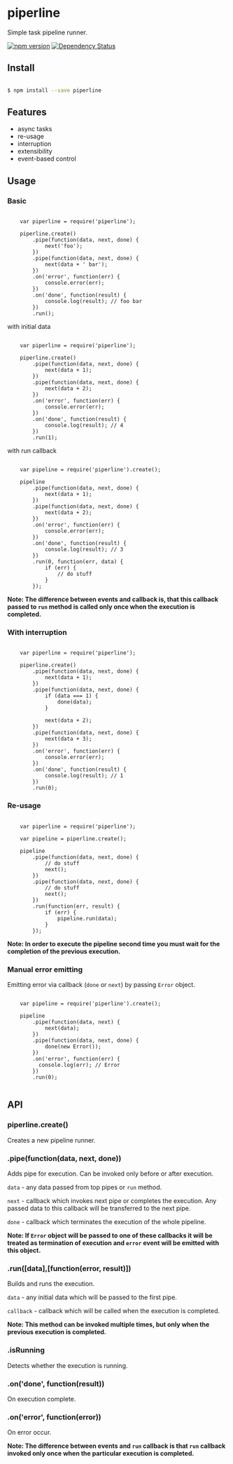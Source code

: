 # piperline

Simple task pipeline runner.

[![npm version](https://badge.fury.io/js/piperline.svg)](https://www.npmjs.com/package/piperline)
[![Dependency Status](https://david-dm.org/ziflex/piperline.svg)](https://david-dm.org/ziflex/piperline)

## Install

```sh

$ npm install --save piperline

```

## Features
* async tasks
* re-usage
* interruption
* extensibility
* event-based control

## Usage

### Basic

```

    var piperline = require('piperline');
    
    piperline.create()
        .pipe(function(data, next, done) {
            next('foo');
        })
        .pipe(function(data, next, done) {
            next(data + ' bar');
        })
        .on('error', function(err) {
            console.error(err);
        })
        .on('done', function(result) {
            console.log(result); // foo bar
        })
        .run();
```

with initial data

```

    var piperline = require('piperline');
    
    piperline.create()
        .pipe(function(data, next, done) {
            next(data + 1);
        })
        .pipe(function(data, next, done) {
            next(data + 2);
        })
        .on('error', function(err) {
            console.error(err);
        })
        .on('done', function(result) {
            console.log(result); // 4
        })
        .run(1);
```

with run callback

```

    var pipeline = require('piperline').create();
    
    pipeline
        .pipe(function(data, next, done) {
            next(data + 1);
        })
        .pipe(function(data, next, done) {
            next(data + 2);
        })
        .on('error', function(err) {
            console.error(err);
        })
        .on('done', function(result) {
            console.log(result); // 3
        })
        .run(0, function(err, data) {
            if (err) {
                // do stuff
            }
        });
```

**Note: The difference between events and callback is, that this callback passed to ``run`` 
method is called only once when the execution is completed.**

### With interruption

```

    var piperline = require('piperline');
    
    piperline.create()
        .pipe(function(data, next, done) {
            next(data + 1);
        })
        .pipe(function(data, next, done) {
            if (data === 1) {
                done(data);
            }
            
            next(data + 2);
        })
        .pipe(function(data, next, done) {
            next(data + 3);
        })
        .on('error', function(err) {
            console.error(err);
        })
        .on('done', function(result) {
            console.log(result); // 1
        })
        .run(0);
```

### Re-usage

```

    var piperline = require('piperline');
    
    var pipeline = piperline.create();
    
    pipeline
        .pipe(function(data, next, done) {
            // do stuff
            next();
        })
        .pipe(function(data, next, done) {
            // do stuff
            next();
        })
        .run(function(err, result) {
            if (err) {
                pipeline.run(data);
            }
        });

```

**Note: In order to execute the pipeline second time you must wait for the completion of the previous execution.** 

### Manual error emitting

Emitting error via callback (``done`` or ``next``) by passing ``Error`` object.

```
  
    var pipeline = require('piperline').create();
    
    pipeline
        .pipe(function(data, next) {
            next(data);
        })
        .pipe(function(data, next, done) {
            done(new Error());
        })
        .on('error', function(err) {
          console.log(err); // Error
        })
        .run(0);
      

```


## API

### piperline.create()

Creates a new pipeline runner.

### .pipe(function(data, next, done))

Adds pipe for execution.
Can be invoked only before or after execution.

`data` - any data passed from top pipes or `run` method.

`next` - callback which invokes next pipe or completes the execution. 
Any passed data to this callback will be transferred to the next pipe.

`done` - callback which terminates the execution of the whole pipeline.


**Note: If `Error` object will be passed to one of these callbacks it will be treated as termination of execution
and `error` event will be emitted with this object.**

### .run([data],[function(error, result)])

Builds and runs the execution.

`data` - any initial data which will be passed to the first pipe.

`callback` - callback which will be called when the execution is completed.


**Note: This method can be invoked multiple times, but only when the previous execution is completed.**

### .isRunning

Detects whether the execution is running.

### .on('done', function(result))

On execution complete.

### .on('error', function(error))

On error occur.

**Note: The difference between events and `run` callback is that `run` callback invoked only once when the particular execution is completed.**




